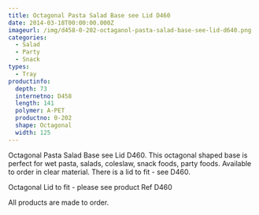 ```yaml
---
title: Octagonal Pasta Salad Base see Lid D460
date: 2014-03-18T00:00:00.000Z
imageurl: /img/d458-0-202-octaganol-pasta-salad-base-see-lid-d640.png
categories:
  - Salad
  - Party
  - Snack
types:
  - Tray
productinfo:
  depth: 73
  internetno: D458
  length: 141
  polymer: A-PET
  productno: 0-202
  shape: Octagonal
  width: 125
---
```

Octagonal Pasta Salad Base see Lid D460. This octagonal shaped base is perfect for wet pasta, salads, coleslaw, snack foods, party foods. Available to order in clear material. There is a lid to fit - see D460.

Octagonal Lid to fit  - please see product Ref D460

All products are made to order.
